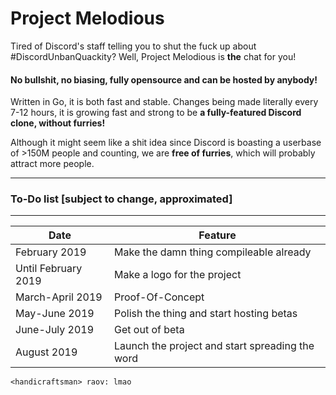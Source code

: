 # Project Melodious

Tired of Discord's staff telling you to shut the fuck up about #DiscordUnbanQuackity?
Well, Project Melodious is **the** chat for you!

#### No bullshit, no biasing, fully opensource and can be hosted by anybody!

Written in Go, it is both fast and stable. Changes being made literally every 7-12 hours, it is growing fast and strong to be **a fully-featured Discord clone, without furries!**

Although it might seem like a shit idea since Discord is boasting a userbase of >150M people and counting, we are **free of furries**, which will probably attract more people.

------------------------------------
### To-Do list [subject to change, approximated]

------------------------------------
|Date               | Feature                                        |
|-------------------|------------------------------------------------|
|February 2019      | Make the damn thing compileable already        |
|Until February 2019| Make a logo for the project                    |
|March-April 2019   | Proof-Of-Concept                               |
|May-June 2019      | Polish the thing and start hosting betas       |
|June-July 2019     | Get out of beta                                |
|August 2019        | Launch the project and start spreading the word|
```
<handicraftsman> raov: lmao
```